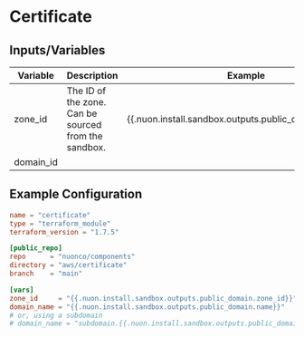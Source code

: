 # Certificate

## Inputs/Variables

| Variable  | Description                                          | Example                                                 |
| --------- | ---------------------------------------------------- | ------------------------------------------------------- |
| zone_id   | The ID of the zone. Can be sourced from the sandbox. | {{.nuon.install.sandbox.outputs.public_domain.zone_id}} |
| domain_id |                                                      |                                                         |

## Example Configuration

```toml
name = "certificate"
type = "terraform_module"
terraform_version = "1.7.5"

[public_repo]
repo      = "nuonco/components"
directory = "aws/certificate"
branch    = "main"

[vars]
zone_id     = "{{.nuon.install.sandbox.outputs.public_domain.zone_id}}"
domain_name = "{{.nuon.install.sandbox.outputs.public_domain.name}}"
# or, using a subdomain
# domain_name = "subdomain.{{.nuon.install.sandbox.outputs.public_domain.name}}"
```
